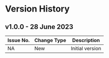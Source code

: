 # Version History

## v1.0.0 - 28 June 2023
| Issue No. | Change Type | Description |
|--------|--------|-------|
| NA       |  New      | Initial version |


